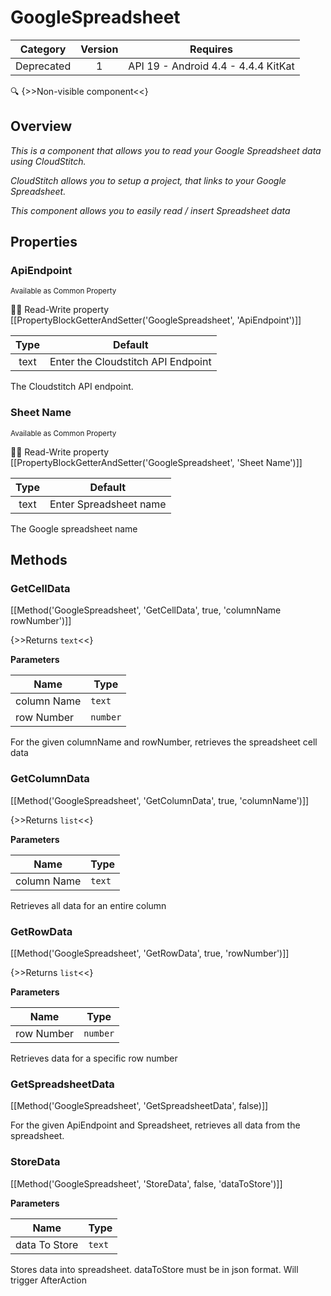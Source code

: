 # GoogleSpreadsheet

| Category | Version | Requires |
|:--------:|:-------:|:--------:|
|Deprecated|1|API 19 - Android 4.4 - 4.4.4 KitKat|

:mag: {>>Non-visible component<<}

## Overview

_This is a component that allows you to read your Google Spreadsheet data using CloudStitch. <p>CloudStitch allows you to setup a project, that links to your Google Spreadsheet. <p>This component allows you to easily read / insert Spreadsheet data_

## Properties

### ApiEndpoint

<small>Available as Common Property</small>

:eyes::pencil: Read-Write property
[[PropertyBlockGetterAndSetter('GoogleSpreadsheet', 'ApiEndpoint')]]

| Type | Default |
|:----:|:-------:|
|text|Enter the Cloudstitch API Endpoint|

The Cloudstitch API endpoint.

### Sheet Name

<small>Available as Common Property</small>

:eyes::pencil: Read-Write property
[[PropertyBlockGetterAndSetter('GoogleSpreadsheet', 'Sheet Name')]]

| Type | Default |
|:----:|:-------:|
|text|Enter Spreadsheet name|

The Google spreadsheet name

## Methods

### GetCellData



[[Method('GoogleSpreadsheet', 'GetCellData', true, 'columnName rowNumber')]]

{>>Returns `text`<<}


**Parameters**

| Name | Type |
|------|------|
|column Name|`text`|
|row Number|`number`|


For the given columnName and rowNumber, retrieves the spreadsheet cell data

### GetColumnData



[[Method('GoogleSpreadsheet', 'GetColumnData', true, 'columnName')]]

{>>Returns `list`<<}


**Parameters**

| Name | Type |
|------|------|
|column Name|`text`|


Retrieves all data for an entire column

### GetRowData



[[Method('GoogleSpreadsheet', 'GetRowData', true, 'rowNumber')]]

{>>Returns `list`<<}


**Parameters**

| Name | Type |
|------|------|
|row Number|`number`|


Retrieves data for a specific row number

### GetSpreadsheetData



[[Method('GoogleSpreadsheet', 'GetSpreadsheetData', false)]]

For the given ApiEndpoint and Spreadsheet, retrieves all data from the spreadsheet.

### StoreData



[[Method('GoogleSpreadsheet', 'StoreData', false, 'dataToStore')]]

**Parameters**

| Name | Type |
|------|------|
|data To Store|`text`|


Stores data into spreadsheet. dataToStore must be in json format. Will trigger AfterAction